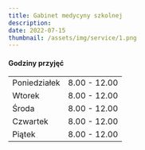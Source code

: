 ```yaml
---
title: Gabinet medycyny szkolnej
description: 
date: 2022-07-15
thumbnail: /assets/img/service/1.png
---
```


#### Godziny przyjęć

|                   |                 |
| ----------------- | --------------- |
| Poniedziałek      | 8.00 - 12.00    |
| Wtorek            | 8.00 - 12.00    |
| Środa             | 8.00 - 12.00    |
| Czwartek          | 8.00 - 12.00    |
| Piątek            | 8.00 - 12.00    |

